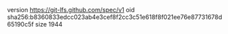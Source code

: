 version https://git-lfs.github.com/spec/v1
oid sha256:b8360833edcc023ab4e3cef8f2cc3c51e618f8f021ee76e87731678d65190c5f
size 1944
